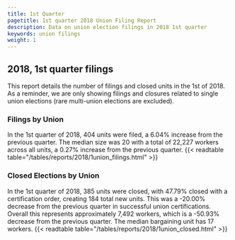 ```yaml
---
title: 1st Quarter 
pagetitle: 1st quarter 2018 Union Filing Report
description: Data on union election filings in 2018 1st quarter 
keywords: union filings
weight: 1
---
```


## 2018, 1st quarter filings

This report details the number of filings and closed units in the 1st of 2018. As a reminder, we are only showing filings and closures related to single union elections (rare multi-union elections are excluded).

### Filings by Union
In the 1st quarter of 2018, 404 units were filed, a 6.04% increase from the previous quarter. The median size was 20 with a total of 22,227 workers across all units, a 0.27% increase from the previous quarter.
{{< readtable table="/tables/reports/2018/1union_filings.html" >}}

### Closed Elections by Union
In the 1st quarter of 2018, 385 units were closed, with 47.79% closed with a certification order, creating 184 total new units. This was a -20.00% decrease from the previous quarter in successful union certifications. Overall this represents approximately 7,492 workers, which is a -50.93% decrease from the previous quarter. The median bargaining unit has 17 workers.
{{< readtable table="/tables/reports/2018/1union_closed.html" >}}
